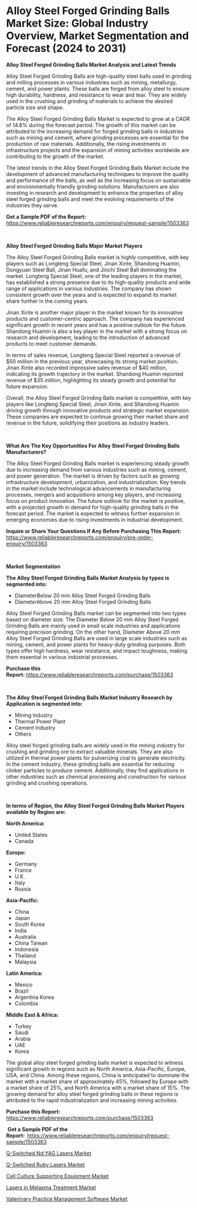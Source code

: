 <p><h1>Alloy Steel Forged Grinding Balls Market Size: Global Industry Overview, Market Segmentation and Forecast (2024 to 2031)</h1></p><p><strong>Alloy Steel Forged Grinding Balls Market Analysis and Latest Trends</strong></p>
<p><p>Alloy Steel Forged Grinding Balls are high-quality steel balls used in grinding and milling processes in various industries such as mining, metallurgy, cement, and power plants. These balls are forged from alloy steel to ensure high durability, hardness, and resistance to wear and tear. They are widely used in the crushing and grinding of materials to achieve the desired particle size and shape.</p><p>The Alloy Steel Forged Grinding Balls Market is expected to grow at a CAGR of 14.6% during the forecast period. The growth of this market can be attributed to the increasing demand for forged grinding balls in industries such as mining and cement, where grinding processes are essential for the production of raw materials. Additionally, the rising investments in infrastructure projects and the expansion of mining activities worldwide are contributing to the growth of the market.</p><p>The latest trends in the Alloy Steel Forged Grinding Balls Market include the development of advanced manufacturing techniques to improve the quality and performance of the balls, as well as the increasing focus on sustainable and environmentally friendly grinding solutions. Manufacturers are also investing in research and development to enhance the properties of alloy steel forged grinding balls and meet the evolving requirements of the industries they serve.</p></p>
<p><strong>Get a Sample PDF of the Report:&nbsp;</strong> <a href="https://www.reliableresearchreports.com/enquiry/request-sample/1503363">https://www.reliableresearchreports.com/enquiry/request-sample/1503363</a></p>
<p>&nbsp;</p>
<p><strong>Alloy Steel Forged Grinding Balls Major Market Players</strong></p>
<p><p>The Alloy Steel Forged Grinding Balls market is highly competitive, with key players such as Longteng Special Steel, Jinan Xinte, Shandong Huamin, Dongyuan Steel Ball, Jinan Huafu, and Jinchi Steel Ball dominating the market. Longteng Special Steel, one of the leading players in the market, has established a strong presence due to its high-quality products and wide range of applications in various industries. The company has shown consistent growth over the years and is expected to expand its market share further in the coming years.</p><p>Jinan Xinte is another major player in the market known for its innovative products and customer-centric approach. The company has experienced significant growth in recent years and has a positive outlook for the future. Shandong Huamin is also a key player in the market with a strong focus on research and development, leading to the introduction of advanced products to meet customer demands.</p><p>In terms of sales revenue, Longteng Special Steel reported a revenue of $50 million in the previous year, showcasing its strong market position. Jinan Xinte also recorded impressive sales revenue of $40 million, indicating its growth trajectory in the market. Shandong Huamin reported revenue of $35 million, highlighting its steady growth and potential for future expansion.</p><p>Overall, the Alloy Steel Forged Grinding Balls market is competitive, with key players like Longteng Special Steel, Jinan Xinte, and Shandong Huamin driving growth through innovative products and strategic market expansion. These companies are expected to continue growing their market share and revenue in the future, solidifying their positions as industry leaders.</p></p>
<p>&nbsp;</p>
<p><strong>What Are The Key Opportunities For Alloy Steel Forged Grinding Balls Manufacturers?</strong></p>
<p><p>The Alloy Steel Forged Grinding Balls market is experiencing steady growth due to increasing demand from various industries such as mining, cement, and power generation. The market is driven by factors such as growing infrastructure development, urbanization, and industrialization. Key trends in the market include technological advancements in manufacturing processes, mergers and acquisitions among key players, and increasing focus on product innovation. The future outlook for the market is positive, with a projected growth in demand for high-quality grinding balls in the forecast period. The market is expected to witness further expansion in emerging economies due to rising investments in industrial development.</p></p>
<p><strong>Inquire or Share Your Questions If Any Before Purchasing This Report:</strong> <a href="https://www.reliableresearchreports.com/enquiry/pre-order-enquiry/1503363">https://www.reliableresearchreports.com/enquiry/pre-order-enquiry/1503363</a></p>
<p>&nbsp;</p>
<p><strong>Market Segmentation</strong></p>
<p><strong>The Alloy Steel Forged Grinding Balls Market Analysis by types is segmented into:</strong></p>
<p><ul><li>DiameterBelow 20 mm Alloy Steel Forged Grinding Balls</li><li>DiameterAbove 20 mm Alloy Steel Forged Grinding Balls</li></ul></p>
<p><p>Alloy Steel Forged Grinding Balls market can be segmented into two types based on diameter size. The Diameter Below 20 mm Alloy Steel Forged Grinding Balls are mainly used in small scale industries and applications requiring precision grinding. On the other hand, Diameter Above 20 mm Alloy Steel Forged Grinding Balls are used in large scale industries such as mining, cement, and power plants for heavy-duty grinding purposes. Both types offer high hardness, wear resistance, and impact toughness, making them essential in various industrial processes.</p></p>
<p><strong>Purchase this Report:&nbsp;</strong><a href="https://www.reliableresearchreports.com/purchase/1503363">https://www.reliableresearchreports.com/purchase/1503363</a></p>
<p>&nbsp;</p>
<p><strong>The Alloy Steel Forged Grinding Balls Market Industry Research by Application is segmented into:</strong></p>
<p><ul><li>Mining Industry</li><li>Thermal Power Plant</li><li>Cement Industry</li><li>Others</li></ul></p>
<p><p>Alloy steel forged grinding balls are widely used in the mining industry for crushing and grinding ore to extract valuable minerals. They are also utilized in thermal power plants for pulverizing coal to generate electricity. In the cement industry, these grinding balls are essential for reducing clinker particles to produce cement. Additionally, they find applications in other industries such as chemical processing and construction for various grinding and crushing operations.</p></p>
<p>&nbsp;</p>
<p><strong>In terms of Region, the Alloy Steel Forged Grinding Balls Market Players available by Region are:</strong></p>
<p>
    <p> <strong> North America: </strong>
        <ul>
            <li>United States</li>
            <li>Canada</li>
        </ul>
        </p> 
    <p> <strong> Europe: </strong>
        <ul>
            <li>Germany</li>
            <li>France</li>
            <li>U.K.</li>
            <li>Italy</li>
            <li>Russia</li>
        </ul>
        </p> 
    <p> <strong> Asia-Pacific: </strong>
        <ul>
            <li>China</li>
            <li>Japan</li>
            <li>South Korea</li>
            <li>India</li>
            <li>Australia</li>
            <li>China Taiwan</li>
            <li>Indonesia</li>
            <li>Thailand</li>
            <li>Malaysia</li>
        </ul>
        </p> 
    <p> <strong> Latin America: </strong>
        <ul>
            <li>Mexico</li>
            <li>Brazil</li>
            <li>Argentina Korea</li>
            <li>Colombia</li>
        </ul>
        </p> 
    <p> <strong> Middle East & Africa: </strong>
        <ul>
            <li>Turkey</li>
            <li>Saudi</li>
            <li>Arabia</li>
            <li>UAE</li>
            <li>Korea</li>
        </ul>
    </p>
    </p>
<p><p>The global alloy steel forged grinding balls market is expected to witness significant growth in regions such as North America, Asia-Pacific, Europe, USA, and China. Among these regions, China is anticipated to dominate the market with a market share of approximately 45%, followed by Europe with a market share of 25%, and North America with a market share of 15%. The growing demand for alloy steel forged grinding balls in these regions is attributed to the rapid industrialization and increasing mining activities.</p></p>
<p><strong>Purchase this Report: </strong><a href="https://www.reliableresearchreports.com/purchase/1503363">https://www.reliableresearchreports.com/purchase/1503363</a></p>
<p>&nbsp;<strong>Get a Sample PDF of the Report:&nbsp;&nbsp;</strong><a href="https://www.reliableresearchreports.com/enquiry/request-sample/1503363">https://www.reliableresearchreports.com/enquiry/request-sample/1503363</a></p>
<p><strong></strong></p>
<p><p><a href="https://medium.com/@christianhunter987/q-switched-nd-yag-lasers-market-research-report-its-history-and-forecast-2024-to-2031-436702708ce7">Q-Switched Nd:YAG Lasers Market</a></p><p><a href="https://medium.com/@christianhunter987/q-switched-ruby-lasers-market-the-key-to-successful-business-strategy-forecast-till-2031-910ceec0f509">Q-Switched Ruby Lasers Market</a></p><p><a href="https://github.com/nicholepatriciadoylenwnrjr0/Market-Research-Report-List-1/blob/main/cell-culture-supporting-equipment-market.md">Cell Culture Supporting Equipment Market</a></p><p><a href="https://medium.com/@christianhunter987/lasers-in-melasma-treatment-market-analysis-its-cagr-market-segmentation-and-global-industry-2db13bdff0dc">Lasers in Melasma Treatment Market</a></p><p><a href="https://github.com/sofayahoo2023/Market-Research-Report-List-3/blob/main/vaterinary-practice-management-software-market.md">Vaterinary Practice Management Software Market</a></p></p>